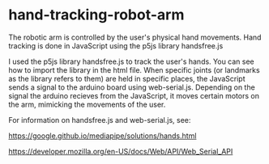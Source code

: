 # hand-tracking-robot-arm
The robotic arm is controlled by the user's physical hand movements. Hand tracking is done in JavaScript using the p5js library handsfree.js

I used the p5js library handsfree.js to track the user's hands. You can see how to import the library in the html file. When specific joints
(or landmarks as the library refers to them) are held in specific places, the JavaScript sends a signal to the arduino board
using web-serial.js. Depending on the signal the arduino recieves from the JavaScript, it moves certain motors on the arm, mimicking the movements of the user. 

For information on handsfree.js and web-serial.js, see:

https://google.github.io/mediapipe/solutions/hands.html

https://developer.mozilla.org/en-US/docs/Web/API/Web_Serial_API
